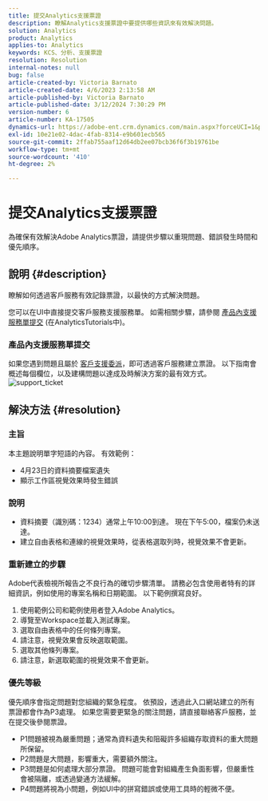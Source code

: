 ```yaml
---
title: 提交Analytics支援票證
description: 瞭解Analytics支援票證中要提供哪些資訊來有效解決問題。
solution: Analytics
product: Analytics
applies-to: Analytics
keywords: KCS、分析、支援票證
resolution: Resolution
internal-notes: null
bug: false
article-created-by: Victoria Barnato
article-created-date: 4/6/2023 2:13:58 AM
article-published-by: Victoria Barnato
article-published-date: 3/12/2024 7:30:29 PM
version-number: 6
article-number: KA-17505
dynamics-url: https://adobe-ent.crm.dynamics.com/main.aspx?forceUCI=1&pagetype=entityrecord&etn=knowledgearticle&id=648fd6aa-20d4-ed11-a7c7-6045bd006295
exl-id: 10e21e02-4dac-4fab-8314-e9b601ecb565
source-git-commit: 2ffab755aaf12d64db2ee07bcb36f6f3b19761be
workflow-type: tm+mt
source-wordcount: '410'
ht-degree: 2%

---
```


# 提交Analytics支援票證


為確保有效解決Adobe Analytics票證，請提供步驟以重現問題、錯誤發生時間和優先順序。

## 說明 {#description}


瞭解如何透過客戶服務有效記錄票證，以最快的方式解決問題。

您可以在UI中直接提交客戶服務支援服務單。 如需相關步驟，請參閱 [產品內支援服務單提交](https://experienceleague.adobe.com/docs/analytics-learn/tutorials/intro-to-analytics/getting-help/in-product-support-ticket-submission.html) (在AnalyticsTutorials中)。

### 產品內支援服務單提交

如果您遇到問題且屬於 [客戶支援委派](https://helpx.adobe.com/tw/experience-cloud/supported-users.html)，即可透過客戶服務建立票證。 以下指南會概述每個欄位，以及建構問題以達成及時解決方案的最有效方式。
![support_ticket](https://helpx.adobe.com/content/dam/help/en/analytics/kb/submitting-an-analytics-support-ticket/jcr:content/main-pars/image/support_ticket.png "support_ticket")

## 解決方法 {#resolution}


### 主旨

本主題說明單字短語的內容。 有效範例：

- 4月23日的資料摘要檔案遺失
- 顯示工作區視覺效果時發生錯誤


### 說明

- 資料摘要（識別碼：1234）通常上午10:00到達。 現在下午5:00，檔案仍未送達。
- 建立自由表格和連線的視覺效果時，從表格選取列時，視覺效果不會更新。


### 重新建立的步驟

Adobe代表檢視所報告之不良行為的確切步驟清單。 請務必包含使用者特有的詳細資訊，例如使用的專案名稱和日期範圍。 以下範例撰寫良好。

1. 使用範例公司和範例使用者登入Adobe Analytics。
2. 導覽至Workspace並載入測試專案。
3. 選取自由表格中的任何條列專案。
4. 請注意，視覺效果會反映選取範圍。
5. 選取其他條列專案。
6. 請注意，新選取範圍的視覺效果不會更新。


### 優先等級

優先順序會指定問題對您組織的緊急程度。 依預設，透過此入口網站建立的所有票證都會作為P3處理。 如果您需要更緊急的關注問題，請直接聯絡客戶服務，並在提交後參閱票證。

- P1問題被視為嚴重問題；通常為資料遺失和阻礙許多組織存取資料的重大問題所保留。
- P2問題是大問題，影響重大，需要額外關注。
- P3問題是如何處理大部分票證。 問題可能會對組織產生負面影響，但嚴重性會被隔離，或透過變通方法緩解。
- P4問題將視為小問題，例如UI中的拼寫錯誤或使用工具時的輕微不便。

<br>
